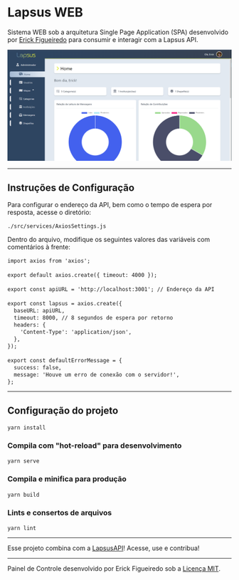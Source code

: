# Lapsus WEB

Sistema WEB sob a arquitetura Single Page Application (SPA) desenvolvido por [Erick Figueiredo](https://github.com/erickfigueiredo) para consumir e interagir com a Lapsus API.

![Demonstração](./docs/demo.png)

---

## Instruções de Configuração

Para configurar o endereço da API, bem como o tempo de espera por resposta, acesse o diretório:

```
./src/services/AxiosSettings.js
```

Dentro do arquivo, modifique os seguintes valores das variáveis com comentários à frente:

```
import axios from 'axios';

export default axios.create({ timeout: 4000 });

export const apiURL = 'http://localhost:3001'; // Endereço da API

export const lapsus = axios.create({
  baseURL: apiURL,
  timeout: 8000, // 8 segundos de espera por retorno
  headers: {
    'Content-Type': 'application/json',
  },
});

export const defaultErrorMessage = {
  success: false,
  message: 'Houve um erro de conexão com o servidor!',
};

```

---

## Configuração do projeto

```
yarn install
```

### Compila com "hot-reload" para desenvolvimento

```
yarn serve
```

### Compila e minifica para produção

```
yarn build
```

### Lints e consertos de arquivos

```
yarn lint
```
---

Esse projeto combina com a [LapsusAPI](https://github.com/erickfigueiredo/lapsus-api)! Acesse, use e contribua!

---

Painel de Controle desenvolvido por Erick Figueiredo sob a [Licença MIT](LICENSE).

